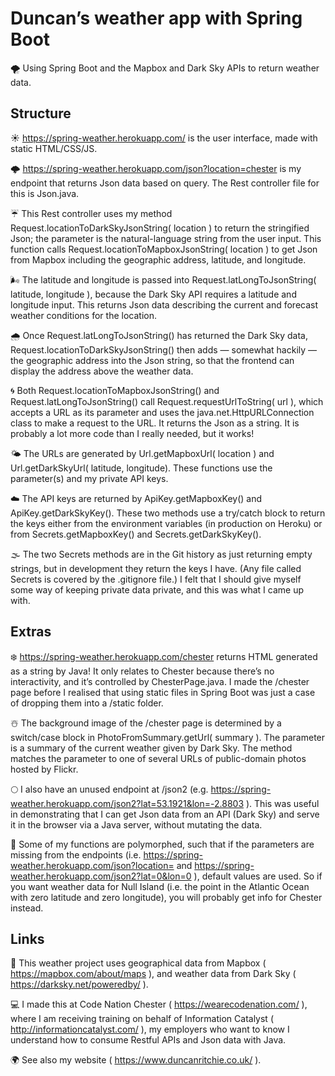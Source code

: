 # Duncan&rsquo;s weather app with Spring Boot

🌪️ Using Spring Boot and the Mapbox and Dark Sky APIs to return weather data.

<h2>Structure</h2>

☀️ https://spring-weather.herokuapp.com/ is the user interface, made with static HTML/CSS/JS.

🌩️ https://spring-weather.herokuapp.com/json?location=chester is my endpoint that returns 
Json data based on query. The Rest controller file for this is Json.java.

☔ This Rest controller uses my method Request.locationToDarkSkyJsonString( location ) to return 
the stringified Json; the parameter is the natural-language string from the user input. This 
function calls Request.locationToMapboxJsonString( location ) to get Json from Mapbox including
the geographic address, latitude, and longitude.

🌬️ The latitude and longitude is passed into Request.latLongToJsonString( latitude, longitude ), 
because the Dark Sky API requires a latitude and longitude input. This returns Json data 
describing the current and forecast weather conditions for the location.

🌧️ Once Request.latLongToJsonString() has returned the Dark Sky data, 
Request.locationToDarkSkyJsonString() then adds &mdash; somewhat hackily &mdash; the geographic
address into the Json string, so that the frontend can display the address above the weather data.

🌀 Both Request.locationToMapboxJsonString() and Request.latLongToJsonString() call 
Request.requestUrlToString( url ), which accepts a URL as its parameter and uses the
java.net.HttpURLConnection class to make a request to the URL. It returns the Json as a string.
It is probably a lot more code than I really needed, but it works!

🌤️ The URLs are generated by Url.getMapboxUrl( location ) and Url.getDarkSkyUrl( latitude, longitude).
These functions use the parameter(s) and my private API keys.

☁️ The API keys are returned by ApiKey.getMapboxKey() and ApiKey.getDarkSkyKey(). These two
methods use a try/catch block to return the keys either from the environment variables (in 
production on Heroku) or from Secrets.getMapboxKey() and Secrets.getDarkSkyKey().

🌫️ The two Secrets methods are in the Git history as just returning empty strings, but in
development they return the keys I have. (Any file called Secrets is covered by the .gitignore file.) 
I felt that I should give myself some way of keeping private data private, and this was what I 
came up with.

<h2>Extras</h2>

❄️ https://spring-weather.herokuapp.com/chester returns HTML generated as a string by Java! It 
only relates to Chester because there&rsquo;s no interactivity, and it&rsquo;s controlled by
ChesterPage.java. I made the /chester page before I realised that using static files in 
Spring Boot was just a case of dropping them into a /static folder.

☃️ The background image of the /chester page is determined by a switch/case block in 
PhotoFromSummary.getUrl( summary ). The parameter is a summary of the current weather given 
by Dark Sky. The method matches the parameter to one of several URLs of public-domain photos
hosted by Flickr.

🌕 I also have an unused endpoint at /json2 (e.g. https://spring-weather.herokuapp.com/json2?lat=53.1921&lon=-2.8803 ).
This was useful in demonstrating that I can get Json data from an API (Dark Sky) and serve it in
the browser via a Java server, without mutating the data.

🍃 Some of my functions are polymorphed, such that if the parameters are missing from the endpoints
(i.e. https://spring-weather.herokuapp.com/json?location= and https://spring-weather.herokuapp.com/json2?lat=0&lon=0 ),
default values are used. So if you want weather data for Null Island (i.e. the point in the Atlantic 
Ocean with zero latitude and zero longitude), you will probably get info for Chester instead.

<h2>Links</h2>

🧭 This weather project uses geographical data from Mapbox ( https://mapbox.com/about/maps ),
and weather data from Dark Sky ( https://darksky.net/poweredby/ ).

💻 I made this at Code Nation Chester ( https://wearecodenation.com/ ), where I am receiving training
on behalf of Information Catalyst ( http://informationcatalyst.com/ ), my employers who want to
know I understand how to consume Restful APIs and Json data with Java.

🌍 See also my website ( https://www.duncanritchie.co.uk/ ).

